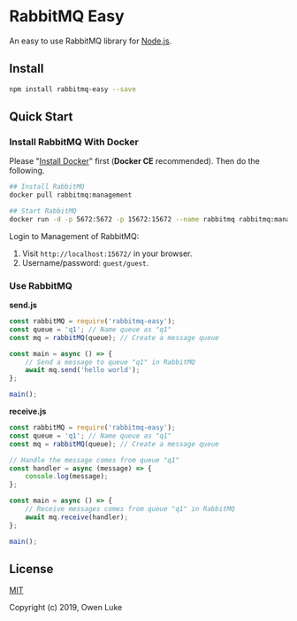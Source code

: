 
# RabbitMQ Easy

An easy to use RabbitMQ library for [Node.js](https://nodejs.org).


## Install

```bash
npm install rabbitmq-easy --save
```

## Quick Start

### Install RabbitMQ With Docker

Please "[Install Docker](https://docs.docker.com/v17.09/engine/installation/#supported-platforms)" first (**Docker CE** recommended). Then do the following.

```bash
## Install RabbitMQ 
docker pull rabbitmq:management

## Start RabbitMQ
docker run -d -p 5672:5672 -p 15672:15672 --name rabbitmq rabbitmq:management
```

Login to Management of RabbitMQ:
1. Visit `http://localhost:15672/` in your browser.
2. Username/password: `guest/guest`.


### Use RabbitMQ

**send.js**

```js
const rabbitMQ = require('rabbitmq-easy');
const queue = 'q1'; // Name queue as "q1"
const mq = rabbitMQ(queue); // Create a message queue

const main = async () => {
    // Send a message to queue "q1" in RabbitMQ
    await mq.send('hello world');
};

main();
```

**receive.js**

```js
const rabbitMQ = require('rabbitmq-easy');
const queue = 'q1'; // Name queue as "q1"
const mq = rabbitMQ(queue); // Create a message queue

// Handle the message comes from queue "q1"
const handler = async (message) => {
    console.log(message);
};

const main = async () => {
    // Receive messages comes from queue "q1" in RabbitMQ
    await mq.receive(handler);
};

main();
```

## License

[MIT](LICENSE)

Copyright (c) 2019, Owen Luke
